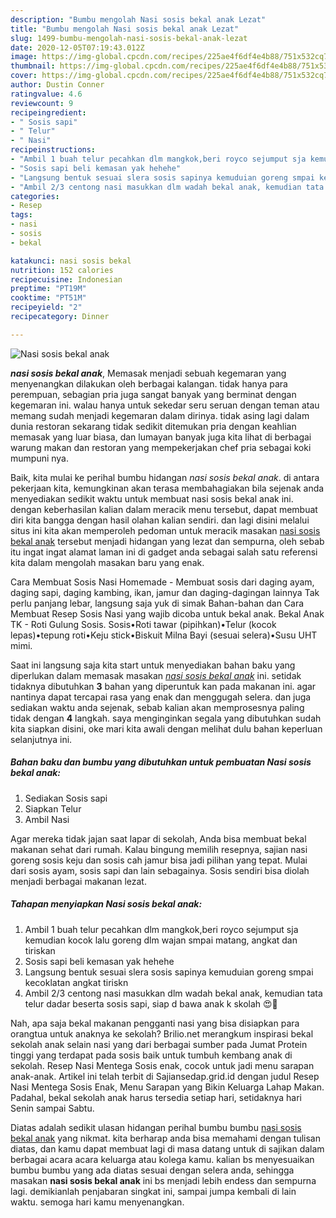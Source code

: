 ```yaml
---
description: "Bumbu mengolah Nasi sosis bekal anak Lezat"
title: "Bumbu mengolah Nasi sosis bekal anak Lezat"
slug: 1499-bumbu-mengolah-nasi-sosis-bekal-anak-lezat
date: 2020-12-05T07:19:43.012Z
image: https://img-global.cpcdn.com/recipes/225ae4f6df4e4b88/751x532cq70/nasi-sosis-bekal-anak-foto-resep-utama.jpg
thumbnail: https://img-global.cpcdn.com/recipes/225ae4f6df4e4b88/751x532cq70/nasi-sosis-bekal-anak-foto-resep-utama.jpg
cover: https://img-global.cpcdn.com/recipes/225ae4f6df4e4b88/751x532cq70/nasi-sosis-bekal-anak-foto-resep-utama.jpg
author: Dustin Conner
ratingvalue: 4.6
reviewcount: 9
recipeingredient:
- " Sosis sapi"
- " Telur"
- " Nasi"
recipeinstructions:
- "Ambil 1 buah telur pecahkan dlm mangkok,beri royco sejumput sja kemudian kocok lalu goreng dlm wajan smpai matang, angkat dan tiriskan"
- "Sosis sapi beli kemasan yak hehehe"
- "Langsung bentuk sesuai slera sosis sapinya kemuduian goreng smpai kecoklatan angkat tiriskn"
- "Ambil 2/3 centong nasi masukkan dlm wadah bekal anak, kemudian tata telur dadar beserta sosis sapi, siap d bawa anak k skolah 😍🤗"
categories:
- Resep
tags:
- nasi
- sosis
- bekal

katakunci: nasi sosis bekal 
nutrition: 152 calories
recipecuisine: Indonesian
preptime: "PT19M"
cooktime: "PT51M"
recipeyield: "2"
recipecategory: Dinner

---
```



![Nasi sosis bekal anak](https://img-global.cpcdn.com/recipes/225ae4f6df4e4b88/751x532cq70/nasi-sosis-bekal-anak-foto-resep-utama.jpg)

<b><i>nasi sosis bekal anak</i></b>, Memasak menjadi sebuah kegemaran yang menyenangkan dilakukan oleh berbagai kalangan. tidak hanya para perempuan, sebagian pria juga sangat banyak yang berminat dengan kegemaran ini. walau hanya untuk sekedar seru seruan dengan teman atau memang sudah menjadi kegemaran dalam dirinya. tidak asing lagi dalam dunia restoran sekarang tidak sedikit ditemukan pria dengan keahlian memasak yang luar biasa, dan lumayan banyak juga kita lihat di berbagai warung makan dan restoran yang mempekerjakan chef pria sebagai koki mumpuni nya.

Baik, kita mulai ke perihal bumbu hidangan <i>nasi sosis bekal anak</i>. di antara pekerjaan kita, kemungkinan akan terasa membahagiakan bila sejenak anda menyediakan sedikit waktu untuk membuat nasi sosis bekal anak ini. dengan keberhasilan kalian dalam meracik menu tersebut, dapat membuat diri kita bangga dengan hasil olahan kalian sendiri. dan lagi disini melalui situs ini kita akan memperoleh pedoman untuk meracik masakan <u>nasi sosis bekal anak</u> tersebut menjadi hidangan yang lezat dan sempurna, oleh sebab itu ingat ingat alamat laman ini di gadget anda sebagai salah satu referensi kita dalam mengolah masakan baru yang enak.

Cara Membuat Sosis Nasi Homemade - Membuat sosis dari daging ayam, daging sapi, daging kambing, ikan, jamur dan daging-dagingan lainnya Tak perlu panjang lebar, langsung saja yuk di simak Bahan-bahan dan Cara Membuat Resep Sosis Nasi yang wajib dicoba untuk bekal anak. Bekal Anak TK - Roti Gulung Sosis. Sosis•Roti tawar (pipihkan)•Telur (kocok lepas)•tepung roti•Keju stick•Biskuit Milna Bayi (sesuai selera)•Susu UHT mimi.


Saat ini langsung saja kita start untuk menyediakan bahan baku yang diperlukan dalam memasak masakan <u><i>nasi sosis bekal anak</i></u> ini. setidak tidaknya dibutuhkan <b>3</b> bahan yang diperuntuk kan pada makanan ini. agar nantinya dapat tercapai rasa yang enak dan menggugah selera. dan juga sediakan waktu anda sejenak, sebab kalian akan memprosesnya paling tidak dengan <b>4</b> langkah. saya menginginkan segala yang dibutuhkan sudah kita siapkan disini, oke mari kita awali dengan melihat dulu bahan keperluan selanjutnya ini.

<!--inarticleads1-->

##### Bahan baku dan bumbu yang dibutuhkan untuk pembuatan Nasi sosis bekal anak:

1. Sediakan  Sosis sapi
1. Siapkan  Telur
1. Ambil  Nasi


Agar mereka tidak jajan saat lapar di sekolah, Anda bisa membuat bekal makanan sehat dari rumah. Kalau bingung memilih resepnya, sajian nasi goreng sosis keju dan sosis cah jamur bisa jadi pilihan yang tepat. Mulai dari sosis ayam, sosis sapi dan lain sebagainya. Sosis sendiri bisa diolah menjadi berbagai makanan lezat. 

<!--inarticleads2-->

##### Tahapan menyiapkan Nasi sosis bekal anak:

1. Ambil 1 buah telur pecahkan dlm mangkok,beri royco sejumput sja kemudian kocok lalu goreng dlm wajan smpai matang, angkat dan tiriskan
1. Sosis sapi beli kemasan yak hehehe
1. Langsung bentuk sesuai slera sosis sapinya kemuduian goreng smpai kecoklatan angkat tiriskn
1. Ambil 2/3 centong nasi masukkan dlm wadah bekal anak, kemudian tata telur dadar beserta sosis sapi, siap d bawa anak k skolah 😍🤗


Nah, apa saja bekal makanan pengganti nasi yang bisa disiapkan para orangtua untuk anaknya ke sekolah? Brilio.net merangkum inspirasi bekal sekolah anak selain nasi yang dari berbagai sumber pada Jumat Protein tinggi yang terdapat pada sosis baik untuk tumbuh kembang anak di sekolah. Resep Nasi Mentega Sosis enak, cocok untuk jadi menu sarapan anak-anak. Artikel ini telah terbit di Sajiansedap.grid.id dengan judul Resep Nasi Mentega Sosis Enak, Menu Sarapan yang Bikin Keluarga Lahap Makan. Padahal, bekal sekolah anak harus tersedia setiap hari, setidaknya hari Senin sampai Sabtu. 

Diatas adalah sedikit ulasan hidangan perihal bumbu bumbu <u>nasi sosis bekal anak</u> yang nikmat. kita berharap anda bisa memahami dengan tulisan diatas, dan kamu dapat membuat lagi di masa datang untuk di sajikan dalam berbagai acara acara keluarga atau kolega kamu. kalian bs menyesuaikan bumbu bumbu yang ada diatas sesuai dengan selera anda, sehingga masakan <b>nasi sosis bekal anak</b> ini bs menjadi lebih endess dan sempurna lagi. demikianlah penjabaran singkat ini, sampai jumpa kembali di lain waktu. semoga hari kamu menyenangkan.
